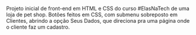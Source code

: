 Projeto inicial de front-end em HTML e CSS do curso #ElasNaTech de uma loja de pet shop.
Botões feitos em CSS, com submenu sobreposto em Clientes, abrindo a opção Seus Dados, que direciona pra uma página onde o cliente faz um cadastro.
